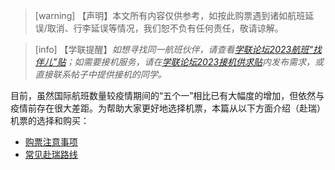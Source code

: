 > [warning] 【声明】本文所有内容仅供参考，如按此购票遇到诸如航班延误/取消、行李延误等情况，我们恕不负有任何责任，敬请谅解。

> [info] 【学联提醒】*如想寻找同一航班伙伴，请查看[学联论坛2023航班“找伴儿”贴](https://forum.acssz.org/d/1005)；如需要接机服务，请在[学联论坛2023接机供求贴](https://forum.acssz.org/d/950)内发布需求，或直接联系帖子中提供接机的同学。*

目前，虽然国际航班数量较疫情期间的“五个一”相比已有大幅度的增加，但依然与疫情前存在很大差距。为帮助大家更好地选择机票，本篇从以下方面介绍（赴瑞）机票的选择和购买：
- [购票注意事项](<flights/tips.md>)
- [常见赴瑞路线](<flights/routes.md>)

